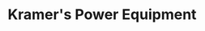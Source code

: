 ---
title: "Kramer's Power Equipment"
url: /schuylkill-haven/kramers-power-equipment/
shop: garden machinery
---